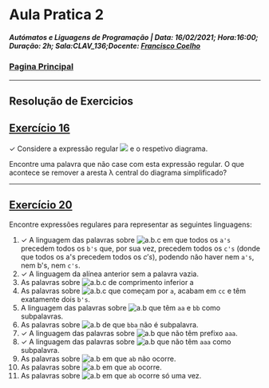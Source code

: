 # Aula Pratica 2  
##### *Autómatos e Liguagens de Programação* | **Data:** 16/02/2021; **Hora**:16:00; **Duração**: 2h; **Sala**:CLAV_136;**Docente**: [Francisco Coelho](https://github.com/GBarradas/degreeStuff/blob/main/ALP/README.md#docentes)  
### [Pagina Principal](../README.md)  
---
## Resolução de Exercicios
## [Exercício 16](https://home.uevora.pt/~fc/alp/01-palavras_linguagens_expressoes_regulares/01.90-exercicios.html#exerc%C3%ADcio-16)  
✓ Considere a expressão regular <img src="https://render.githubusercontent.com/render/math?math=\color{white}(11 \cup 0)^*(00 \cup 1)^*"> e o respetivo diagrama.

Encontre uma palavra que não case com esta expressão regular.
O que acontece se remover a aresta λ central do diagrama simplificado?  

---  
## [Exercício 20](https://home.uevora.pt/~fc/alp/01-palavras_linguagens_expressoes_regulares/01.90-exercicios.html#exerc%C3%ADcio-20)  
Encontre expressões regulares para representar as seguintes linguagens:  

1. ✓ A linguagem das palavras sobre ![a.b.c][a,b,c] em que todos os `a's` precedem todos os `b's` que, por sua vez, precedem todos os `c's` (donde que todos os a's precedem todos os $c's$), podendo não haver nem `a's`, nem b's, nem `c's`.  
2. ✓ A linguagem da alínea anterior sem a palavra vazia.  
3. As palavras sobre ![a.b.c][a,b,c] de comprimento inferior a  
4. As palavras sobre ![a.b.c][a,b,c] que começam por `a`, acabam em `cc` e têm exatamente dois `b's`.  
5. A linguagem das palavras sobre ![a.b][a,b] que têm `aa` e `bb` como subpalavras.  
6. As palavras sobre ![a.b][a,b] de que `bba` não é subpalavra.  
7. ✓ A linguagem das palavras sobre ![a.b][a,b] que não têm prefixo `aaa`.  
8. ✓ A linguagem das palavras sobre ![a.b][a,b] que não têm `aaa` como subpalavra.  
9. As palavras sobre ![a.b][a,b] em que `ab` não ocorre.  
10. As palavras sobre ![a.b][a,b] em que `ab` ocorre.  
11. As palavras sobre ![a.b][a,b] em que `ab` ocorre só uma vez.  

[a,b]: https://render.githubusercontent.com/render/math?math=\color{white}{a,b\}
[a,b,c]: https://render.githubusercontent.com/render/math?math=\color{white}{a,b,c\}